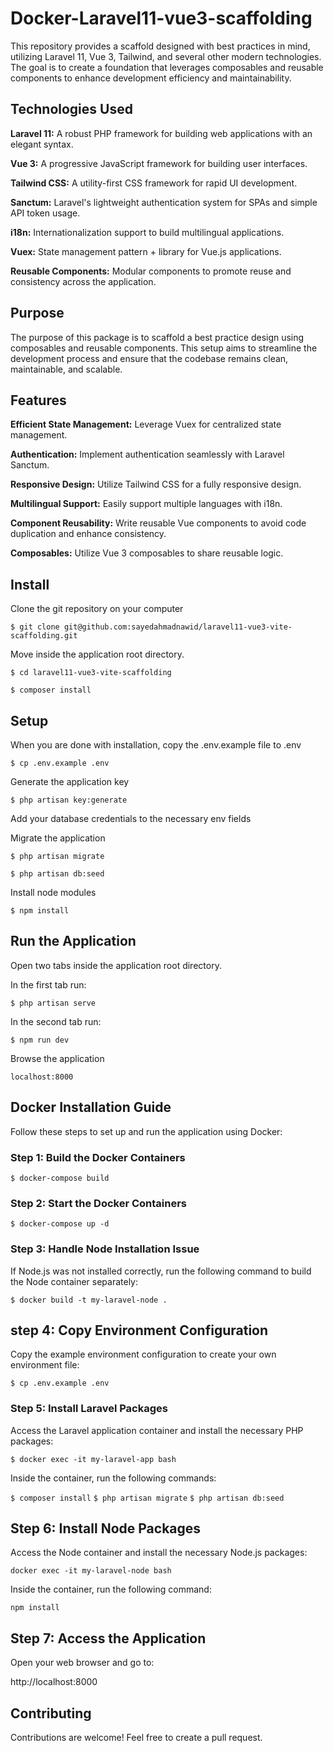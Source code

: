 # Docker-Laravel11-vue3-scaffolding
This repository provides a scaffold designed with best practices in mind, utilizing Laravel 11, Vue 3, Tailwind, and several other modern technologies. The goal is to create a foundation that leverages composables and reusable components to enhance development efficiency and maintainability.

## Technologies Used
__Laravel 11:__ A robust PHP framework for building web applications with an elegant syntax.

__Vue 3:__ A progressive JavaScript framework for building user interfaces.

__Tailwind CSS:__ A utility-first CSS framework for rapid UI development.

__Sanctum:__ Laravel's lightweight authentication system for SPAs and simple API token usage.

__i18n:__ Internationalization support to build multilingual applications.

__Vuex:__ State management pattern + library for Vue.js applications.

__Reusable Components:__ Modular components to promote reuse and consistency across the application.

## Purpose 
The purpose of this package is to scaffold a best practice design using composables and reusable components. This setup aims to streamline the development process and ensure that the codebase remains clean, maintainable, and scalable.

## Features

__Efficient State Management:__ Leverage Vuex for centralized state management.

__Authentication:__ Implement authentication seamlessly with Laravel Sanctum.

__Responsive Design:__ Utilize Tailwind CSS for a fully responsive design.

__Multilingual Support:__ Easily support multiple languages with i18n.

__Component Reusability:__ Write reusable Vue components to avoid code duplication and enhance consistency.

__Composables:__ Utilize Vue 3 composables to share reusable logic.

## Install
Clone the git repository on your computer

`$ git clone git@github.com:sayedahmadnawid/laravel11-vue3-vite-scaffolding.git`

Move inside the application root directory. 

`$ cd laravel11-vue3-vite-scaffolding`

`$ composer install`


## Setup
When you are done with installation, copy the .env.example file to .env

`$ cp .env.example .env`

Generate the application key

`$ php artisan key:generate`

Add your database credentials to the necessary env fields

Migrate the application

`$ php artisan migrate`

`$ php artisan db:seed`

Install node modules

`$ npm install`

## Run the Application
Open two tabs inside the application root directory.

In the first tab run:

`$ php artisan serve`

In the second tab run:

`$ npm run dev`

Browse the application 

`localhost:8000`

## Docker Installation Guide
Follow these steps to set up and run the application using Docker:

### Step 1: Build the Docker Containers

`$ docker-compose build`

### Step 2: Start the Docker Containers

`$ docker-compose up -d`

### Step 3: Handle Node Installation Issue
If Node.js was not installed correctly, run the following command to build the Node container separately:

`$ docker build -t my-laravel-node .`

## step 4: Copy Environment Configuration
Copy the example environment configuration to create your own environment file:

`$ cp .env.example .env`

### Step 5: Install Laravel Packages
Access the Laravel application container and install the necessary PHP packages:

`$ docker exec -it my-laravel-app bash`

Inside the container, run the following commands:

`$ composer install`
`$ php artisan migrate`
`$ php artisan db:seed`

## Step 6: Install Node Packages
Access the Node container and install the necessary Node.js packages:

`docker exec -it my-laravel-node bash` 

Inside the container, run the following command:

`npm install`

## Step 7: Access the Application
Open your web browser and go to:

http://localhost:8000

## Contributing
Contributions are welcome! Feel free to create a pull request.
